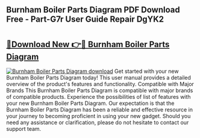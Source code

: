 ## Burnham Boiler Parts Diagram PDF Download Free - Part-G7r User Guide Repair DgYK2

# <h2><a href="http://dfkzpz.blite.top/?on=Burnham+Boiler+Parts+Diagram">🔗Download New 👉🔴 Burnham Boiler Parts Diagram</a></h2>

[![Burnham Boiler Parts Diagram download](https://i.imgur.com/lujVjoI.png)](http://dfkzpz.blite.top/?on=Burnham+Boiler+Parts+Diagram)
Get started with your new Burnham Boiler Parts Diagram today! This user manual provides a detailed overview of the product's features and functionality. Compatible with Major Brands This Burnham Boiler Parts Diagram is compatible with major brands of compatible products. Experience the possibilities of list of features with your new Burnham Boiler Parts Diagram. Our expectation is that the Burnham Boiler Parts Diagram has been a reliable and effective resource in your journey to becoming proficient in using your new gadget. Should you need any assistance or clarification, please do not hesitate to contact our support team.
